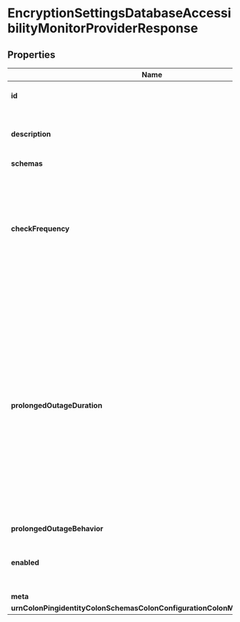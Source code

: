 

# EncryptionSettingsDatabaseAccessibilityMonitorProviderResponse


## Properties

| Name | Type | Description | Notes |
|------------ | ------------- | ------------- | -------------|
|**id** | **String** | Name of the Monitor Provider |  |
|**description** | **String** | A description for this Monitor Provider |  [optional] |
|**schemas** | **List&lt;EnumencryptionSettingsDatabaseAccessibilityMonitorProviderSchemaUrn&gt;** |  |  |
|**checkFrequency** | **String** | The frequency with which this monitor provider should confirm the ability to access the server&#39;s encryption settings database. |  |
|**prolongedOutageDuration** | **String** | The minimum length of time that an outage should persist before it is considered a prolonged outage. If an outage lasts at least as long as this duration, then the server will take the action indicated by the prolonged-outage-behavior property. |  [optional] |
|**prolongedOutageBehavior** | **EnummonitorProviderProlongedOutageBehaviorProp** |  |  [optional] |
|**enabled** | **Boolean** | Indicates whether the Monitor Provider is enabled for use. |  |
|**meta** | [**MetaMeta**](MetaMeta.md) |  |  [optional] |
|**urnColonPingidentityColonSchemasColonConfigurationColonMessagesColon20** | [**MetaUrnPingidentitySchemasConfigurationMessages20**](MetaUrnPingidentitySchemasConfigurationMessages20.md) |  |  [optional] |



